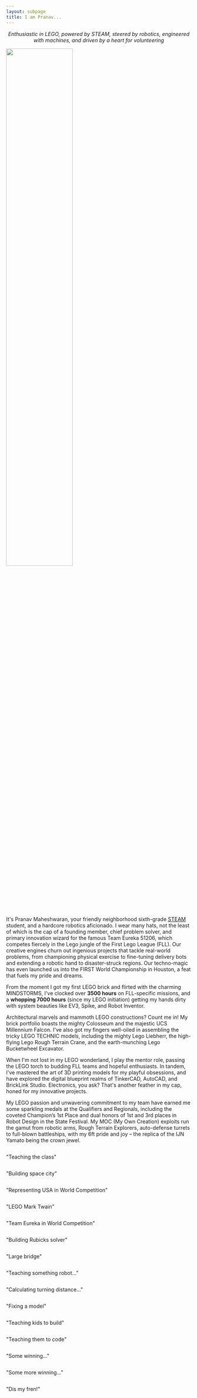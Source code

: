 ```yaml
---
layout: subpage
title: I am Pranav...
---
```


<p style="text-align:center;font-style: italic;">
Enthusiastic in LEGO, powered by STEAM, steered by robotics, engineered with machines, and driven by a heart for volunteering
</p>

<img  src="/public/images/Pranav/Pranav1.jpg" style="height:60%; width:60%;" class="center">


It's Pranav Maheshwaran, your friendly neighborhood sixth-grade [STEAM](https://en.wikipedia.org/wiki/STEAM_fields) student, and a hardcore robotics aficionado. I wear many hats, not the least of which is the cap of a founding member, chief problem solver, and primary innovation wizard for the famous Team Eureka 51206, which competes fiercely in the Lego jungle of the First Lego League (FLL). Our creative engines churn out ingenious projects that tackle real-world problems, from championing physical exercise to fine-tuning delivery bots and extending a robotic hand to disaster-struck regions. Our techno-magic has even launched us into the FIRST World Championship in Houston, a feat that fuels my pride and dreams.

From the moment I got my first LEGO brick and flirted with the charming MINDSTORMS, I've clocked over **3500 hours** on FLL-specific missions, and a **whopping 7000 hours** (since my LEGO initiation) getting my hands dirty with system beauties like EV3, Spike, and Robot Inventor.

Architectural marvels and mammoth LEGO constructions? Count me in! My brick portfolio boasts the mighty Colosseum and the majestic UCS Millennium Falcon. I've also got my fingers well-oiled in assembling the tricky LEGO TECHNIC models, including the mighty Lego Liebherr, the high-flying Lego Rough Terrain Crane, and the earth-munching Lego Bucketwheel Excavator.

When I'm not lost in my LEGO wonderland, I play the mentor role, passing the LEGO torch to budding FLL teams and hopeful enthusiasts. In tandem, I've mastered the art of 3D printing models for my playful obsessions, and have explored the digital blueprint realms of TinkerCAD, AutoCAD, and BrickLink Studio. Electronics, you ask? That's another feather in my cap, honed for my innovative projects.

My LEGO passion and unwavering commitment to my team have earned me some sparkling medals at the Qualifiers and Regionals, including the coveted Champion’s 1st Place and dual honors of 1st and 3rd places in Robot Design in the State Festival. My MOC (My Own Creation) exploits run the gamut from robotic arms, Rough Terrain Explorers, auto-defense turrets to full-blown battleships, with my 6ft pride and joy – the replica of the IJN Yamato being the crown jewel.



<div class="image-gallery">
    <div class="grid-container">
    <div>
        <img class='grid-item grid-item-10' src='/public/images/Pranav/Pranav16.png' alt=''>
        <p>"Teaching the class"</p>
    </div>
    <div>
        <img class='grid-item grid-item-2' src='/public/images/Pranav/Pranav2.jpg' alt=''>
        <p>"Building space city"</p>
    </div>
    <div>
        <img class='grid-item grid-item-3' src='/public/images/Pranav/Pranav3.jpg' alt=''>
        <p>"Representing USA in World Competition"</p>
    </div>
    <div>
        <img class='grid-item grid-item-4' src='/public/images/Pranav/Pranav4.jpg' alt=''>
        <p>"LEGO Mark Twain"</p>
    </div>
    <div>
        <img class='grid-item grid-item-5' src='/public/images/Pranav/Pranav5.jpg' alt=''>
        <p>"Team Eureka in World Competition"</p>
    </div>
    <div>
        <img class='grid-item grid-item-6' src='/public/images/Pranav/Pranav6.jpg' alt=''>
        <p>"Building Rubicks solver"</p>
    </div>
    <div>
        <img class='grid-item grid-item-7' src='/public/images/Pranav/Pranav7.jpg' alt=''>
        <p>"Large bridge"</p>
    </div>
    <div>
        <img class='grid-item grid-item-8' src='/public/images/Pranav/Pranav8.jpg' alt=''>
        <p>"Teaching something robot..."</p>
    </div>
    <div>
        <img class='grid-item grid-item-9' src='/public/images/Pranav/Pranav9.jpg' alt=''>
        <p>"Calculating turning distance..."</p>
    </div>
    <div>
        <img class='grid-item grid-item-10' src='/public/images/Pranav/Pranav10.jpg' alt=''>
        <p>"Fixing a model"</p>
    </div>
    <div>
        <img class='grid-item grid-item-10' src='/public/images/Pranav/Pranav11.jpg' alt=''>
        <p>"Teaching kids to build"</p>
    </div>
    <div>
        <img class='grid-item grid-item-10' src='/public/images/Pranav/Pranav12.jpg' alt=''>
        <p>"Teaching them to code"</p>
    </div>
    <div>
        <img class='grid-item grid-item-10' src='/public/images/Pranav/Pranav13.jpg' alt=''>
        <p>"Some winning..."</p>
    </div>
    <div>
        <img class='grid-item grid-item-10' src='/public/images/Pranav/Pranav14.jpg' alt=''>
        <p>"Some more winning..."</p>
    </div>
    <div>
        <img class='grid-item grid-item-10' src='/public/images/Pranav/Pranav15.png' alt=''>
        <p>"Dis my fren!"</p>
    </div>
    </div>
</div>